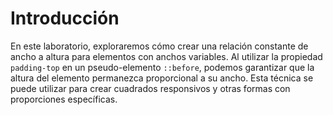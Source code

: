 # Introducción

En este laboratorio, exploraremos cómo crear una relación constante de ancho a altura para elementos con anchos variables. Al utilizar la propiedad `padding-top` en un pseudo-elemento `::before`, podemos garantizar que la altura del elemento permanezca proporcional a su ancho. Esta técnica se puede utilizar para crear cuadrados responsivos y otras formas con proporciones específicas.
